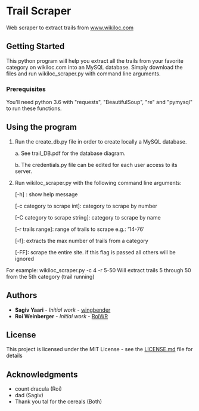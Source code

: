 # Trail Scraper

Web scraper to extract trails from www.wikiloc.com

## Getting Started

This python program will help you extract all the trails from your favorite category on wikiloc.com
into an MySQL database. Simply download the files and run wikiloc_scraper.py with command line arguments.

### Prerequisites

You'll need python 3.6 with "requests", "BeautifulSoup", "re" and "pymysql" to run these functions.


## Using the program
1) Run the create_db.py file in order to create locally a MySQL database.

    a. See trail_DB.pdf for the database diagram.
    
    b. The credentials.py file can be edited for each user access to its server.


2) Run wikiloc_scraper.py with the following command line arguments:

    [-h] : show help message
    
    [-c category to scrape int]: category to scrape by number
    
    [-C category to scrape string]: category to scrape by name
    
    [-r trails range]: range of trails to scrape e.g.: '14-76'
    
    [-f]: extracts the max number of trails from a category
    
    [-FF]: scrape the entire site. if this flag is passed all others will be ignored


For example: 
  wikiloc_scraper.py -c 4 -r 5-50
  Will extract trails 5 through 50 from the 5th category (trail running)

## Authors

* **Sagiv Yaari** - *Initial work* - [wingbender](https://github.com/wingbender)
* **Roi Weinberger** - *Initial work* - [RoiWR](https://github.com/roiwr)

## License

This project is licensed under the MIT License - see the [LICENSE.md](LICENSE.md) file for details

## Acknowledgments

* count dracula (Roi)
* dad (Sagiv)
* Thank you tal for the cereals (Both)
